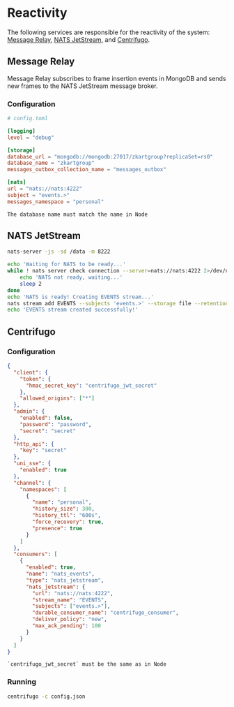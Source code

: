 # Reactivity

The following services are responsible for the reactivity of the system: [Message Relay](https://github.com/zero-art-rs/message-relay), [NATS JetStream](https://github.com/nats-io), and [Centrifugo](https://github.com/centrifugal/centrifugo).

## Message Relay

Message Relay subscribes to frame insertion events in MongoDB and sends new frames to the NATS JetStream message broker.

### Configuration

```toml
# config.toml

[logging]
level = "debug"

[storage]
database_url = "mongodb://mongodb:27017/zkartgroup?replicaSet=rs0"
database_name = "zkartgroup"
messages_outbox_collection_name = "messages_outbox"

[nats]
url = "nats://nats:4222"
subject = "events.>"
messages_namespace = "personal"
```

```admonish note
The database name must match the name in Node
```

## NATS JetStream

```bash
nats-server -js -sd /data -m 8222
```

```bash
echo 'Waiting for NATS to be ready...'
while ! nats server check connection --server=nats://nats:4222 2>/dev/null; do
    echo 'NATS not ready, waiting...'
    sleep 2
done
echo 'NATS is ready! Creating EVENTS stream...'
nats stream add EVENTS --subjects 'events.>' --storage file --retention limits --max-msgs=-1 --max-bytes=-1 --max-age='' --max-msg-size=-1 --dupe-window=2m --replicas=1 --server=nats://nats:4222 --defaults
echo 'EVENTS stream created successfully!'
```

## Centrifugo

### Configuration

```json
{
  "client": {
    "token": {
      "hmac_secret_key": "centrifugo_jwt_secret"
    },
    "allowed_origins": ["*"]
  },
  "admin": {
    "enabled": false,
    "password": "password",
    "secret": "secret"
  },
  "http_api": {
    "key": "secret"
  },
  "uni_sse": {
    "enabled": true
  },
  "channel": {
    "namespaces": [
      {
        "name": "personal",
        "history_size": 300,
        "history_ttl": "600s",
        "force_recovery": true,
        "presence": true
      }
    ]
  },
  "consumers": [
    {
      "enabled": true,
      "name": "nats_events",
      "type": "nats_jetstream",
      "nats_jetstream": {
        "url": "nats://nats:4222",
        "stream_name": "EVENTS",
        "subjects": ["events.>"],
        "durable_consumer_name": "centrifugo_consumer",
        "deliver_policy": "new",
        "max_ack_pending": 100
      }
    }
  ]
}
```

```admonish note
`centrifugo_jwt_secret` must be the same as in Node
```

### Running

```bash
centrifugo -c config.json
```
